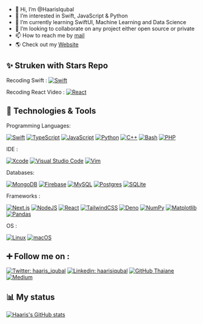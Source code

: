 - 👋 Hi, I’m @HaarisIqubal
- 👀 I’m interested in Swift, JavaScript & Python
- 🌱 I’m currently learning SwiftUI, Machine Learning and Data Science
- 💞️ I’m looking to collaborate on any project either open source or private
- 📫 How to reach me by [mail](mailto:mdhaarisiqubal@icloud.com)
- 🌎 Check out my [Website](https://haarisiqubal.github.io)

## ✨ Struken with Stars Repo

Recoding Swift : [![Swift](https://img.shields.io/github/stars/recoding-io/swiftui-videos?style=social&link=https%3A%2F%2Fgithub.com%2Frecoding-io%2Fswiftui-videos)](https://github.com/recoding-io/swiftui-videos)

Recoding React Video : [![React](https://img.shields.io/github/stars/recoding-io/react-videos?style=social&link=https%3A%2F%2Fgithub.com%2Frecoding-io%2Freact-videos)](https://github.com/recoding-io/react-videos)


## 🔧 Technologies & Tools

Programming Languages:

[![Swift](https://img.shields.io/badge/Swift-F54A2A?logo=swift&logoColor=white)](#)
[![TypeScript](https://img.shields.io/badge/TypeScript-3178C6?logo=typescript&logoColor=fff)](#)
[![JavaScript](https://img.shields.io/badge/JavaScript-F7DF1E?logo=javascript&logoColor=000)](#)
[![Python](https://img.shields.io/badge/Python-3776AB?logo=python&logoColor=fff)](#)
[![C++](https://img.shields.io/badge/C++-%2300599C.svg?logo=c%2B%2B&logoColor=white)](#)
[![Bash](https://img.shields.io/badge/Bash-4EAA25?logo=gnubash&logoColor=fff)](#)
[![PHP](https://img.shields.io/badge/php-%23777BB4.svg?&logo=php&logoColor=white)](#)

IDE : 

[![Xcode](https://img.shields.io/badge/Xcode-007ACC?logo=Xcode&logoColor=white)](#)
[![Visual Studio Code](https://custom-icon-badges.demolab.com/badge/Visual%20Studio%20Code-0078d7.svg?logo=vsc&logoColor=white)](#)
[![Vim](https://img.shields.io/badge/Vim-%2311AB00.svg?logo=vim&logoColor=white)](#)

Databases:

[![MongoDB](https://img.shields.io/badge/MongoDB-%234ea94b.svg?logo=mongodb&logoColor=white)](#)
[![Firebase](https://img.shields.io/badge/Firebase-039BE5?logo=Firebase&logoColor=white)](#)
[![MySQL](https://img.shields.io/badge/MySQL-4479A1?logo=mysql&logoColor=fff)](#)
[![Postgres](https://img.shields.io/badge/Postgres-%23316192.svg?logo=postgresql&logoColor=white)](#)
[![SQLite](https://img.shields.io/badge/SQLite-%2307405e.svg?logo=sqlite&logoColor=white)](#)

Frameworks :

[![Next.js](https://img.shields.io/badge/Next.js-black?logo=next.js&logoColor=white)](#)
[![NodeJS](https://img.shields.io/badge/Node.js-6DA55F?logo=node.js&logoColor=white)](#)
[![React](https://img.shields.io/badge/React-%2320232a.svg?logo=react&logoColor=%2361DAFB)](#)
[![TailwindCSS](https://img.shields.io/badge/Tailwind%20CSS-%2338B2AC.svg?logo=tailwind-css&logoColor=white)](#)
[![Deno](https://img.shields.io/badge/Deno-000?logo=deno&logoColor=fff)](#)
[![NumPy](https://img.shields.io/badge/NumPy-4DABCF?logo=numpy&logoColor=fff)](#)
[![Matplotlib](https://custom-icon-badges.demolab.com/badge/Matplotlib-71D291?logo=matplotlib&logoColor=fff)](#)
[![Pandas](https://img.shields.io/badge/Pandas-150458?logo=pandas&logoColor=fff)](#)


OS :

[![Linux](https://img.shields.io/badge/Linux-FCC624?logo=linux&logoColor=black)](#)
[![macOS](https://img.shields.io/badge/macOS-000000?logo=apple&logoColor=F0F0F0)](#)

## ➕ Follow me on :

[![Twitter: haaris_iqubal](https://img.shields.io/twitter/follow/haaris_iqubal?style=social)](https://twitter.com/haaris_iqubal)
[![Linkedin: haarisiqubal](https://img.shields.io/badge/-haarisiqubal-blue?style=flat-square&logo=Linkedin&logoColor=white&link=https://www.linkedin.com/in/haarisiqubal/)](https://www.linkedin.com/in/haarisiqubal/)
[![GitHub Thaiane](https://img.shields.io/github/followers/HaarisIqubal?label=follow&style=social)](https://github.com/HaarisIqubal)
[![Medium](https://img.shields.io/badge/Medium-%23000000.svg?logo=medium&logoColor=white)](https://medium.com/@haaris_iqubal)

## 📊 My status

[![Haaris's GitHub stats](https://github-readme-stats.vercel.app/api?username=HaarisIqubal)](https://github.com/HaarisIqubal)

<!---
HaarisIqubal/HaarisIqubal is a ✨ special ✨ repository because its `README.md` (this file) appears on your GitHub profile.
You can click the Preview link to take a look at your changes.
--->
